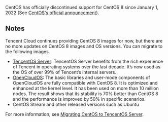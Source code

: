 CentOS has officially discontinued support for CentOS 8 since January 1, 2022 (See [CentOS's official announcement](https://blog.centos.org/2020/12/future-is-centos-stream/?spm=a2c4g.11174386.n2.3.348f4c07hk46v4)). 

## Notes
Tencent Cloud continues providing CentOS 8 images for now, but there are no more updates on CentOS 8 images and OS versions. You can migrate to the following images. 
- [TencentOS Server](https://www.tencentcloud.com/document/product/213/40223): TencentOS Server benefits from the rich experience of Tencent in operating systems over the last decade. It’s now used as the OS of over 99% of Tencent’s internal servers. 
- [OpenCloudOS](https://intl.cloud.tencent.com/document/product/213/46209): The basic libraries and user-mode components of OpenCloudOS are fully compatible with CentOS 8. It is optimized and enhanced at the kernel level. It has been used on more than 10 million nodes. The result shows that its stability is 70% better than CentOS 8 and the performance is improved by 50% in specific scenarios. 
- CentOS Stream and other released versions such as Ubuntu

For more information, see [Migrating CentOS to TencentOS Server](https://intl.cloud.tencent.com/document/product/213/46962).
